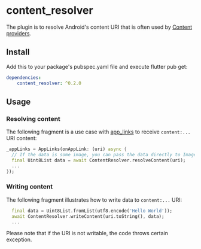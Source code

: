 # content_resolver

The plugin is to resolve Android's content URI that is often used by [Content providers](https://developer.android.com/guide/topics/providers/content-providers).

## Install

Add this to your package's pubspec.yaml file and execute flutter pub get:

```yaml
dependencies:
    content_resolver: ^0.2.0
```

## Usage

### Resolving content

The following fragment is a use case with [app_links](https://pub.dev/packages/app_links) to receive `content:...` URI content:

```dart
_appLinks = AppLinks(onAppLink: (uri) async {
  // If the data is some image, you can pass the data directly to Image.data or something.
  final Uint8List data = await ContentResolver.resolveContent(uri);
  ...
});
```

### Writing content

The following fragment illustrates how to write data to `content:...` URI:

```dart
  final data = Uint8List.fromList(utf8.encode('Hello World'));
  await ContentResolver.writeContent(uri.toString(), data);
  ...
```

Please note that if the URI is not writable, the code throws certain exception.
